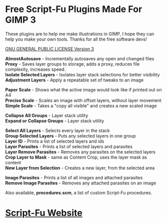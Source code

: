 # Free Script-Fu Plugins Made For GIMP 3

These plugins are to help me make illustrations in GIMP, I hope they can help you make your own tools. Thanks for all the free software devs!

[GNU GENERAL PUBLIC LICENSE Version 3](https://github.com/script-fu/script-fu.github.io/blob/main/LICENSE)

**AlmostAutosave** - Incrementally  autosaves any open and changed files  
**Proxy** - Saves  layer groups to storage, adds a proxy, reduces file complexity, increases speed.  
**Isolate Selected Layers** - Isolates layer stack selections for better visibility  
**Adjustment Layers** - Apply a repeatable set of tweaks to an image  

**Paper Scale** - Shows what the active image would look like if printed out on A4  
**Precise Scale** - Scales an image with offset layers, without layer movement  
**Simple Scale** - Takes a "copy all visible" and creates a new scaled image  
  
**Collapse All Groups** - Layer stack utility  
**Expand or Collapse Groups** - Layer stack utility  
  
**Select All Layers** - Selects every layer in the stack  
**Group Selected Layers** - Puts any selected layers in one group  
**Layer ID** - Prints a list of selected layers and ids  
**Layer Parasites** - Prints a list of selected layers and parasites  
**Layer Remove Parasites** - Removes any parasites on the selected layers  
**Crop Layer to Mask** - same as Content Crop, uses the layer mask as content  
**New Layer from Selection** - Creates a new layer, from the selected area  
  
**Image Parasites**  -  Prints a list of all images and attached parasites  
**Remove Image Parasites**  - Removes any attached parasites on an image
  
Also available, **procedures.scm**, a list of custom Script-Fu procedures. 

# [Script-Fu Website](https://script-fu.github.io/) 

